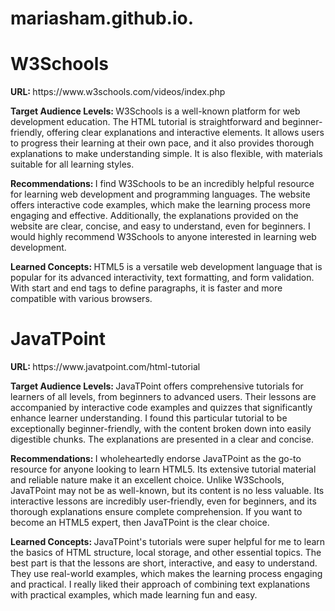 <!DOCTYPE html>
# mariasham.github.io.
<html>
    <head>
        <title>HTML5 Tutorial</title>
    </head>
<body>
    <h1>W3Schools</h1>
    <p><strong>URL: </strong>https://www.w3schools.com/videos/index.php</p>
    <p><strong>Target Audience Levels: </strong> W3Schools is a well-known platform for web development education. The HTML tutorial is straightforward and beginner-friendly, offering clear explanations and interactive elements. It allows users to progress their learning at their own pace, and it also provides thorough explanations to make understanding simple. It is also flexible, with materials suitable for all learning styles.</p>
    <p><strong>Recommendations: </strong> I find W3Schools to be an incredibly helpful resource for learning web development and programming languages. The website offers interactive code examples, which make the learning process more engaging and effective. Additionally, the explanations provided on the website are clear, concise, and easy to understand, even for beginners. I would highly recommend W3Schools to anyone interested in learning web development.</p>
        <p><strong>Learned Concepts: </strong> HTML5 is a versatile web development language that is popular for its advanced interactivity, text formatting, and form validation. With start and end tags to define paragraphs, it is faster and more compatible with various browsers.</p>
  </body>
    <body>
        <h1>JavaTPoint</h1>
        <p><strong>URL: </strong>https://www.javatpoint.com/html-tutorial</p>
        <p><strong>Target Audience Levels: </strong> JavaTPoint offers comprehensive tutorials for learners of all levels, from beginners to advanced users. Their lessons are accompanied by interactive code examples and quizzes that significantly enhance learner understanding. I found this particular tutorial to be exceptionally beginner-friendly, with the content broken down into easily digestible chunks. The explanations are presented in a clear and concise.</p>
        <p><strong>Recommendations: </strong> I wholeheartedly endorse JavaTPoint as the go-to resource for anyone looking to learn HTML5. Its extensive tutorial material and reliable nature make it an excellent choice. Unlike W3Schools, JavaTPoint may not be as well-known, but its content is no less valuable. Its interactive lessons are incredibly user-friendly, even for beginners, and its thorough explanations ensure complete comprehension. If you want to become an HTML5 expert, then JavaTPoint is the clear choice.</p>
        <p><strong>Learned Concepts: </strong> JavaTPoint's tutorials were super helpful for me to learn the basics of HTML structure, local storage, and other essential topics. The best part is that the lessons are short, interactive, and easy to understand. They use real-world examples, which makes the learning process engaging and practical. I really liked their approach of combining text explanations with practical examples, which made learning fun and easy.</p>
    </body>
</html>
